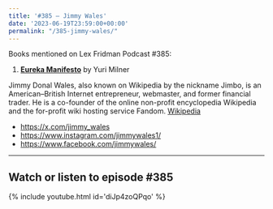 ```yaml
---
title: '#385 – Jimmy Wales'
date: '2023-06-19T23:59:00+00:00'
permalink: "/385-jimmy-wales/"
---
```


Books mentioned on Lex Fridman Podcast #385:

1. <b><a href="https://yurimilnermanifesto.org/" target="_blank" rel="noopener noreferrer">Eureka Manifesto</a></b> by Yuri Milner

Jimmy Donal Wales, also known on Wikipedia by the nickname Jimbo, is an American–British Internet entrepreneur, webmaster, and former financial trader. He is a co-founder of the online non-profit encyclopedia Wikipedia and the for-profit wiki hosting service Fandom. <a href="https://en.wikipedia.org/wiki/Jimmy_Wales" target="_blank">Wikipedia</a>

- <a href="https://x.com/jimmy_wales" target="_blank">https://x.com/jimmy_wales</a>
- <a href="https://www.instagram.com/jimmywales1/" target="_blank">https://www.instagram.com/jimmywales1/</a>
- <a href="https://www.facebook.com/jimmywales/" target="_blank">https://www.facebook.com/jimmywales/</a>

- - - - - -

## Watch or listen to episode #385

{% include youtube.html id='diJp4zoQPqo' %}